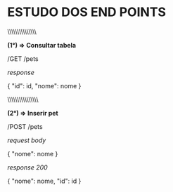 # ESTUDO DOS END POINTS

\\\\\\\\\\\\\\\\\\\\\\\\\\\\\\

**(1°) => Consultar tabela**

/GET /pets

_response_

{
    "id": id,
    "nome": nome
}

\\\\\\\\\\\\\\\\\\\\\\\\\\\\\\\\


**(2°) => Inserir pet**

/POST   /pets

_request body_

{
    "nome": nome
}

_response 200_

{
    "nome": nome,
    "id": id
}



